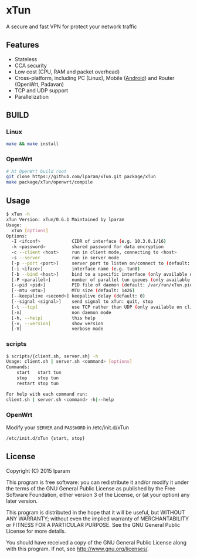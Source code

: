 # xTun

A secure and fast VPN for protect your network traffic

## Features

* Stateless
* CCA security
* Low cost (CPU, RAM and packet overhead)
* Cross-platform, including PC (Linux), Mobile ([Android](https://github.com/lparam/xTun-android)) and Router (OpenWrt, Padavan)
* TCP and UDP support
* Parallelization

## BUILD

### Linux

```bash
make && make install
```

### OpenWrt

```bash
# At OpenWrt build root
git clone https://github.com/lparam/xTun.git package/xTun
make package/xTun/openwrt/compile
```

## Usage

```bash
$ xTun -h
xTun Version: xTun/0.6.1 Maintained by lparam
Usage:
  xTun [options]
Options:
  -I <ifconf>            CIDR of interface (e.g. 10.3.0.1/16)
  -k <password>          shared password for data encryption
  -c --client <host>     run in client mode, connecting to <host>
  -s --server            run in server mode
  [-p --port <port>]     server port to listen on/connect to (default: 1082)
  [-i <iface>]           interface name (e.g. tun0)
  [-b --bind <host>]     bind to a specific interface (only available on server mode, default: 0.0.0.0)
  [-P <parallel>]        number of parallel tun queues (only available on server mode & UDP)
  [--pid <pid>]          PID file of daemon (default: /var/run/xTun.pid)
  [--mtu <mtu>]          MTU size (default: 1426)
  [--keepalive <second>] keepalive delay (default: 0)
  [--signal <signal>]    send signal to xTun: quit, stop
  [-t --tcp]             use TCP rather than UDP (only available on client mode)
  [-n]                   non daemon mode
  [-h, --help]           this help
  [-v, --version]        show version
  [-V]                   verbose mode
```

### scripts

```bash
$ scripts/{client.sh, server.sh} -h
Usage: client.sh | server.sh <command> [options]
Commands:
    start   start tun
    stop    stop tun
    restart stop tun

For help with each command run:
client.sh | server.sh <command> -h|--help
```

### OpenWrt

Modify your `SERVER` and `PASSWORD` in /etc/init.d/xTun

```bash
/etc/init.d/xTun {start, stop}
```

## License

Copyright (C) 2015 lparam

This program is free software: you can redistribute it and/or modify
it under the terms of the GNU General Public License as published by
the Free Software Foundation, either version 3 of the License, or
(at your option) any later version.

This program is distributed in the hope that it will be useful,
but WITHOUT ANY WARRANTY; without even the implied warranty of
MERCHANTABILITY or FITNESS FOR A PARTICULAR PURPOSE.  See the
GNU General Public License for more details.

You should have received a copy of the GNU General Public License
along with this program. If not, see <http://www.gnu.org/licenses/>.
